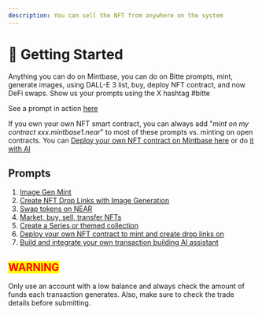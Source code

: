 ```yaml
---
description: You can sell the NFT from anywhere on the system
---
```


# 🤖 Getting Started

Anything you can do on Mintbase, you can do on Bitte prompts, mint, generate images, using DALL-E 3 list, buy, deploy NFT contract, and now DeFi swaps. Show us your prompts using the X hashtag #bitte

See a prompt in action [here](https://wallet.mintbase.xyz/smart-actions/XeCzN\_PZGW4eoWnhSQW5L)

If you own your own NFT smart contract, you can always add "_mint on my contract xxx.mintbase1.near_" to most of these prompts vs. minting on open contracts. You can [Deploy your own NFT contract on Mintbase here](https://www.mintbase.xyz/) or do [it with AI](create-contract.md)

## Prompts

1. [Image Gen Mint](image-gen-mint.md)
2. [Create NFT Drop Links with Image Generation ](drop-links.md)
3. [Swap tokens on NEAR](defi-swaps.md)
4. [Market, buy, sell, transfer NFTs ](buys-lists-transfers.md)
5. [Create a Series or themed collection](create-a-collection.md)
6. [Deploy your own NFT contract to mint and create drop links on](create-contract.md)
7. [Build and integrate your own transaction building AI assistant ](assistant-plugins.md)

## <mark style="color:red;background-color:yellow;">WARNING</mark>

Only use an account with a low balance and always check the amount of funds each transaction generates.  Also, make sure to check the trade details before submitting.









